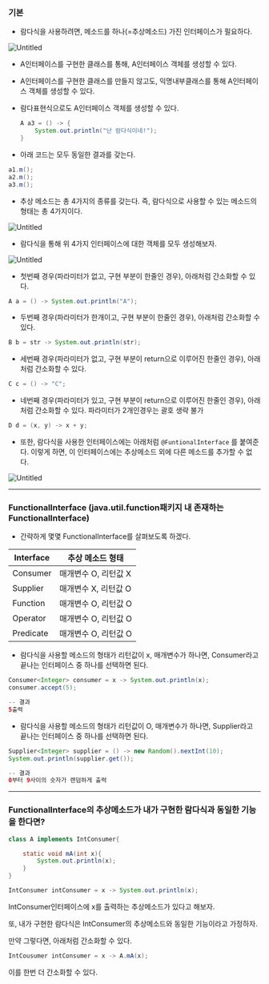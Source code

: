 ### 기본

- 람다식을 사용하려면, 메소드를 하나(=추상메소드) 가진 인터페이스가 필요하다.

![Untitled](https://prod-files-secure.s3.us-west-2.amazonaws.com/110001d7-b5e4-4360-903f-1a3250b75d15/5dee60e2-dfc7-4b4b-ac7f-3718eaa4877a/Untitled.png)

- A인터페이스를 구현한 클래스를 통해, A인터페이스 객체를 생성할 수 있다.
- A인터페이스를 구현한 클래스를 만들지 않고도, 익명내부클래스를 통해 A인터페이스 객체를 생성할 수 있다.
- 람다표현식으로도 A인터페이스 객체를 생성할 수 있다.
    
    ```java
    A a3 = () -> {
    	System.out.println("난 람다식이네!");
    }
    ```
    
- 아래 코드는 모두 동일한 결과를 갖는다.

```java
a1.m();
a2.m();
a3.m();
```

- 추상 메소드는 총 4가지의 종류를 갖는다. 즉, 람다식으로 사용할 수 있는 메소드의 형태는 총 4가지이다.

![Untitled](https://prod-files-secure.s3.us-west-2.amazonaws.com/110001d7-b5e4-4360-903f-1a3250b75d15/87dade24-c710-420e-8b42-632acde4f9c7/Untitled.png)

- 람다식을 통해 위 4가지 인터페이스에 대한 객체를 모두 생성해보자.

![Untitled](https://prod-files-secure.s3.us-west-2.amazonaws.com/110001d7-b5e4-4360-903f-1a3250b75d15/938bb905-87af-4583-a90a-b940f5d5df55/Untitled.png)

- 첫번째 경우(파라미터가 없고, 구현 부분이 한줄인 경우), 아래처럼 간소화할 수 있다.

```java
A a = () -> System.out.println("A");

```

- 두번째 경우(파라미터가 한개이고, 구현 부분이 한줄인 경우), 아래처럼 간소화할 수 있다.

```java
B b = str -> System.out.println(str);
```

- 세번째 경우(파라미터가 없고, 구현 부분이 return으로 이루어진 한줄인 경우), 아래처럼 간소화할 수 있다.

```java
C c = () -> "C";
```

- 네번째 경우(파라미터가 있고, 구현 부분이 return으로 이루어진 한줄인 경우), 아래처럼 간소화할 수 있다. 파라미터가 2개인경우는 괄호 생략 불가

```java
D d = (x, y) -> x + y;
```

- 또한, 람다식을 사용한 인터페이스에는 아래처럼 `@FuntionalInterface` 를 붙여준다. 이렇게 하면, 이 인터페이스에는 추상메소드 외에 다른 메소드를 추가할 수 없다.

![Untitled](https://prod-files-secure.s3.us-west-2.amazonaws.com/110001d7-b5e4-4360-903f-1a3250b75d15/577fc320-ce3d-40fe-8744-410d8cf687cb/Untitled.png)

---

### FunctionalInterface (java.util.function패키지 내 존재하는 FunctionalInterface)

- 간략하게 몇몇 FunctionalInterface를 살펴보도록 하겠다.

| Interface | 추상 메소드 형태 |
| --- | --- |
| Consumer | 매개변수 O, 리턴값 X |
| Supplier | 매개변수 X, 리턴값 O |
| Function | 매개변수 O, 리턴값 O |
| Operator | 매개변수 O, 리턴값 O |
| Predicate | 매개변수 O, 리턴값 O |
- 람다식을 사용할 메소드의 형태가 리턴값이 x, 매개변수가 하나면, Consumer라고 끝나는 인터페이스 중 하나를 선택하면 된다.

```java
Consumer<Integer> consumer = x -> System.out.println(x);
consumer.accept(5);

-- 결과
5출력
```

- 람다식을 사용할 메소드의 형태가 리턴값이 O, 매개변수가 하나면, Supplier라고 끝나는 인터페이스 중 하나를 선택하면 된다.

```java
Supplier<Integer> supplier = () -> new Random().nextInt(10);
System.out.println(supplier.get());

-- 결과
0부터 9사이의 숫자가 랜덤하게 출력
```

---

### FunctionalInterface의 추상메소드가 내가 구현한 람다식과 동일한 기능을 한다면?

 

```java
class A implements IntConsumer{

	static void mA(int x){
		System.out.println(x);
	}
}
```

```java
IntConsumer intConsumer = x -> System.out.println(x);
```

IntConsumer인터페이스에 x를 출력하는 추상메소드가 있다고 해보자.

또, 내가 구현한 람다식은 IntConsumer의 추상메소드와 동일한 기능이라고 가정하자.

만약 그렇다면, 아래처럼 간소화할 수 있다.

```java
IntCousumer intConsumer = x -> A.mA(x);
```

이를 한번 더 간소화할 수 있다.
